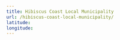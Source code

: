 ```yaml
---
title: Hibiscus Coast Local Municipality
url: /hibiscus-coast-local-municipality/
latitude: 
longitude: 
---
```

